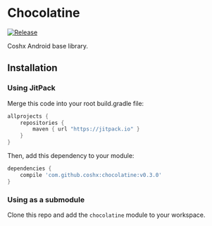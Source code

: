 # Chocolatine

[![Release](https://jitpack.io/v/coshx/chocolatine.svg)](https://jitpack.io/#coshx/chocolatine)

Coshx Android base library.

## Installation

### Using JitPack

Merge this code into your root build.gradle file:

```groovy
allprojects {
	repositories {
		maven { url "https://jitpack.io" }
	}
}
```

Then, add this dependency to your module:

```groovy
dependencies {
    compile 'com.github.coshx:chocolatine:v0.3.0'
}
```

### Using as a submodule

Clone this repo and add the `chocolatine` module to your workspace.
